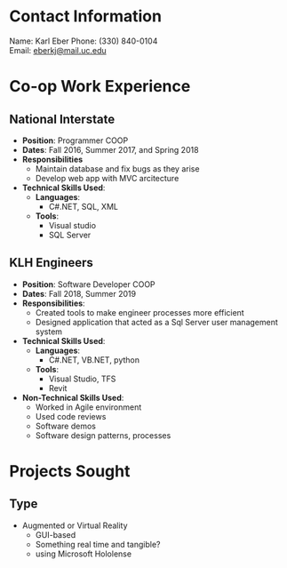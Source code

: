 # **Contact Information** #
Name: Karl Eber
Phone: (330) 840-0104  
Email: eberkj@mail.uc.edu

# **Co-op Work Experience** #
## **National Interstate**  ##
* **Position**: Programmer COOP
* **Dates**: Fall 2016, Summer 2017, and Spring 2018
* **Responsibilities**
    * Maintain database and fix bugs as they arise
    * Develop web app with MVC arcitecture
* **Technical Skills Used**:
    * **Languages**:
        * C#.NET, SQL, XML
    * **Tools**:
        * Visual studio
        * SQL Server

## **KLH Engineers** ##
* **Position**: Software Developer COOP  
* **Dates**: Fall 2018, Summer 2019
* **Responsibilities**:
    * Created tools to make engineer processes more efficient
    * Designed application that acted as a Sql Server user management system
* **Technical Skills Used**:
    * **Languages**:
        * C#.NET, VB.NET, python
    * **Tools**: 
        * Visual Studio, TFS
        * Revit
* **Non-Technical Skills Used**:
    * Worked in Agile environment
    * Used code reviews
    * Software demos
    * Software design patterns, processes

# **Projects Sought** #
## **Type** ##
* Augmented or Virtual Reality
    * GUI-based
    * Something real time and tangible?
    * using Microsoft Hololense

